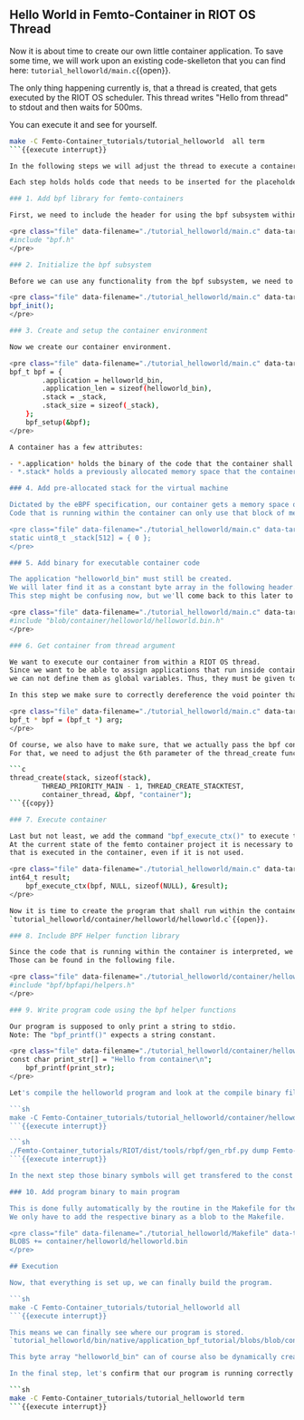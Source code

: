 ## Hello World in Femto-Container in RIOT OS Thread

Now it is about time to create our own little container application.
To save some time, we will work upon an existing code-skelleton that you can find here: `tutorial_helloworld/main.c`{{open}}.

The only thing happening currently is, that a thread is created, that gets executed by the RIOT OS scheduler. This thread writes "Hello from thread" to stdout and then waits for 500ms. 

You can execute it and see for yourself.

```sh
make -C Femto-Container_tutorials/tutorial_helloworld  all term
```{{execute interrupt}}

In the following steps we will adjust the thread to execute a container, that runs code in an isolated environment. 

Each step holds holds code that needs to be inserted for the placeholder with the respective steps number.

### 1. Add bpf library for femto-containers

First, we need to include the header for using the bpf subsystem within RIOT OS, which implements everything needed to work with femto-containers.

<pre class="file" data-filename="./tutorial_helloworld/main.c" data-target="insert" data-marker="//placeholder(1)">
#include "bpf.h"
</pre>

### 2. Initialize the bpf subsystem

Before we can use any functionality from the bpf subsystem, we need to initialize its infrastructure.

<pre class="file" data-filename="./tutorial_helloworld/main.c" data-target="insert" data-marker="//placeholder(2)">
bpf_init();
</pre>

### 3. Create and setup the container environment

Now we create our container environment.

<pre class="file" data-filename="./tutorial_helloworld/main.c" data-target="insert" data-marker="//placeholder(3)">
bpf_t bpf = {
        .application = helloworld_bin,
        .application_len = sizeof(helloworld_bin),
        .stack = _stack,
        .stack_size = sizeof(_stack),
    };
    bpf_setup(&bpf);
</pre>

A container has a few attributes:

- *.application* holds the binary of the code that the container shall execute. "helloworld_bin" is not yet existing. We will tackle this later when we'll create the containerized application.
- *.stack* holds a previously allocated memory space that the container will be working with. This stack will be created in the next step.

### 4. Add pre-allocated stack for the virtual machine

Dictated by the eBPF specification, our container gets a memory space of 512 bytes.
Code that is running within the container can only use that block of memory, which assures the isolation aspect of containers.

<pre class="file" data-filename="./tutorial_helloworld/main.c" data-target="insert" data-marker="//placeholder(4)">
static uint8_t _stack[512] = { 0 };
</pre>

### 5. Add binary for executable container code

The application "helloworld_bin" must still be created.
We will later find it as a constant byte array in the following header.
This step might be confusing now, but we'll come back to this later to clear it up.

<pre class="file" data-filename="./tutorial_helloworld/main.c" data-target="insert" data-marker="//placeholder(5)">
#include "blob/container/helloworld/helloworld.bin.h"
</pre>

### 6. Get container from thread argument

We want to execute our container from within a RIOT OS thread.
Since we want to be able to assign applications that run inside containers dynamicly,
we can not define them as global variables. Thus, they must be given to the thread as parameter.

In this step we make sure to correctly dereference the void pointer that is given to the thread function as parameter.

<pre class="file" data-filename="./tutorial_helloworld/main.c" data-target="insert" data-marker="//placeholder(6)">
bpf_t * bpf = (bpf_t *) arg;
</pre>

Of course, we also have to make sure, that we actually pass the bpf container, when we create the thread.
For that, we need to adjust the 6th parameter of the thread_create function, as shown below.

```c
thread_create(stack, sizeof(stack),
        THREAD_PRIORITY_MAIN - 1, THREAD_CREATE_STACKTEST,
        container_thread, &bpf, "container");
```{{copy}}

### 7. Execute container

Last but not least, we add the command "bpf_execute_ctx()" to execute the container to the thread callback function body.
At the current state of the femto container project it is necessary to have a variable, to store the return value of the code, 
that is executed in the container, even if it is not used.

<pre class="file" data-filename="./tutorial_helloworld/main.c" data-target="insert" data-marker="//placeholder(7)">
int64_t result;
	bpf_execute_ctx(bpf, NULL, sizeof(NULL), &result);
</pre>

Now it is time to create the program that shall run within the container
`tutorial_helloworld/container/helloworld/helloworld.c`{{open}}.

### 8. Include BPF Helper function library

Since the code that is running within the container is interpreted, we can only use functions that have already been implemented in the interpreter.
Those can be found in the following file.

<pre class="file" data-filename="./tutorial_helloworld/container/helloworld/helloworld.c" data-target="insert" data-marker="//placeholder(8)">
#include "bpf/bpfapi/helpers.h"
</pre>

### 9. Write program code using the bpf helper functions

Our program is supposed to only print a string to stdio.
Note: The "bpf_printf()" expects a string constant.

<pre class="file" data-filename="./tutorial_helloworld/container/helloworld/helloworld.c" data-target="insert" data-marker="//placeholder(9)">
const char print_str[] = "Hello from container\n";
	bpf_printf(print_str);
</pre>

Let's compile the helloworld program and look at the compile binary file!

```sh
make -C Femto-Container_tutorials/tutorial_helloworld/container/helloworld
```{{execute interrupt}}

```sh
./Femto-Container_tutorials/RIOT/dist/tools/rbpf/gen_rbf.py dump Femto-Container_tutorials/tutorial_helloworld/container/helloworld/helloworld.bin
```{{execute interrupt}}

In the next step those binary symbols will get transfered to the const char array "helloworld_bin", that we encountered in step 4.

### 10. Add program binary to main program

This is done fully automatically by the routine in the Makefile for the main application: `tutorial_helloworld/Makefile`{{open}}.
We only have to add the respective binary as a blob to the Makefile.

<pre class="file" data-filename="./tutorial_helloworld/Makefile" data-target="insert" data-marker="#placeholder(10)">
BLOBS += container/helloworld/helloworld.bin
</pre>

## Execution

Now, that everything is set up, we can finally build the program.

```sh
make -C Femto-Container_tutorials/tutorial_helloworld all
```{{execute interrupt}}

This means we can finally see where our program is stored.
`tutorial_helloworld/bin/native/application_bpf_tutorial/blobs/blob/container/helloworld/helloworld.bin.h`{{open}}.

This byte array "helloworld_bin" can of course also be dynamically created. I. e. after fetching it from some server.

In the final step, let's confirm that our program is running correctly.

```sh
make -C Femto-Container_tutorials/tutorial_helloworld term
```{{execute interrupt}}